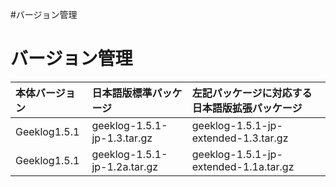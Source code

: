 #バージョン管理

# バージョン管理 #

|本体バージョン|日本語版標準パッケージ|左記パッケージに対応する日本語版拡張パッケージ|
|:--------------------|:--------------------------------|:--------------------------------------------------------------------|
|Geeklog1.5.1|geeklog-1.5.1-jp-1.3.tar.gz|geeklog-1.5.1-jp-extended-1.3.tar.gz|
|Geeklog1.5.1|geeklog-1.5.1-jp-1.2a.tar.gz|geeklog-1.5.1-jp-extended-1.1a.tar.gz|